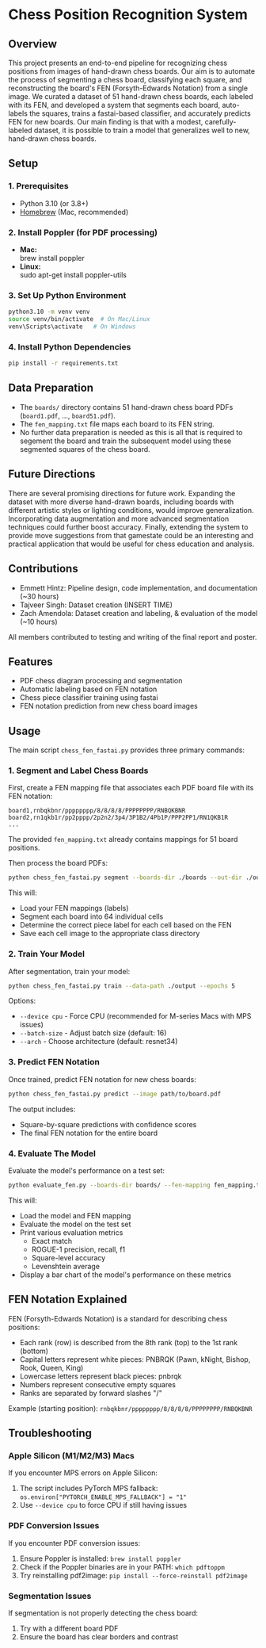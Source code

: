 # Chess Position Recognition System

## Overview

This project presents an end-to-end pipeline for recognizing chess positions from images of hand-drawn chess boards. Our aim is to automate the process of segmenting a chess board, classifying each square, and reconstructing the board's FEN (Forsyth-Edwards Notation) from a single image. We curated a dataset of 51 hand-drawn chess boards, each labeled with its FEN, and developed a system that segments each board, auto-labels the squares, trains a fastai-based classifier, and accurately predicts FEN for new boards. Our main finding is that with a modest, carefully-labeled dataset, it is possible to train a model that generalizes well to new, hand-drawn chess boards.

## Setup

### 1. Prerequisites
- Python 3.10 (or 3.8+)
- [Homebrew](https://brew.sh/) (Mac, recommended)

### 2. Install Poppler (for PDF processing)
- **Mac:**  
  brew install poppler
- **Linux:**  
  sudo apt-get install poppler-utils

### 3. Set Up Python Environment
```bash
python3.10 -m venv venv
source venv/bin/activate  # On Mac/Linux
venv\Scripts\activate   # On Windows
```

### 4. Install Python Dependencies
```bash
pip install -r requirements.txt
```

## Data Preparation

- The `boards/` directory contains 51 hand-drawn chess board PDFs (`board1.pdf`, ..., `board51.pdf`).
- The `fen_mapping.txt` file maps each board to its FEN string.
- No further data preparation is needed as this is all that is required to segement the board and train the subsequent model using these segmented squares of the chess board.

## Future Directions

There are several promising directions for future work. Expanding the dataset with more diverse hand-drawn boards, including boards with different artistic styles or lighting conditions, would improve generalization. Incorporating data augmentation and more advanced segmentation techniques could further boost accuracy. Finally, extending the system to provide move suggestions from that gamestate could be an interesting and practical application that would be useful for chess education and analysis.

## Contributions

- Emmett Hintz: Pipeline design, code implementation, and documentation (~30 hours)
- Tajveer Singh: Dataset creation (INSERT TIME)
- Zach Amendola: Dataset creation and labeling, & evaluation of the model (~10 hours)

All members contributed to testing and writing of the final report and poster.

## Features

- PDF chess diagram processing and segmentation
- Automatic labeling based on FEN notation
- Chess piece classifier training using fastai
- FEN notation prediction from new chess board images

## Usage

The main script `chess_fen_fastai.py` provides three primary commands:

### 1. Segment and Label Chess Boards

First, create a FEN mapping file that associates each PDF board file with its FEN notation:

```
board1,rnbqkbnr/pppppppp/8/8/8/8/PPPPPPPP/RNBQKBNR
board2,rn1qkb1r/pp2pppp/2p2n2/3p4/3P1B2/4Pb1P/PPP2PP1/RN1QKB1R
...
```

The provided `fen_mapping.txt` already contains mappings for 51 board positions.

Then process the board PDFs:

```bash
python chess_fen_fastai.py segment --boards-dir ./boards --out-dir ./output --fen-mapping ./fen_mapping.txt
```

This will:
- Load your FEN mappings (labels)
- Segment each board into 64 individual cells
- Determine the correct piece label for each cell based on the FEN
- Save each cell image to the appropriate class directory

### 2. Train Your Model

After segmentation, train your model:

```bash
python chess_fen_fastai.py train --data-path ./output --epochs 5
```

Options:
- `--device cpu` - Force CPU (recommended for M-series Macs with MPS issues)
- `--batch-size` - Adjust batch size (default: 16)
- `--arch` - Choose architecture (default: resnet34)

### 3. Predict FEN Notation

Once trained, predict FEN notation for new chess boards:

```bash
python chess_fen_fastai.py predict --image path/to/board.pdf
```

The output includes:
- Square-by-square predictions with confidence scores
- The final FEN notation for the entire board

### 4. Evaluate The Model
Evaluate the model's performance on a test set:

```bash
python evaluate_fen.py --boards-dir boards/ --fen-mapping fen_mapping.txt --model models/chess_piece_model.pkl --verbose
```

This will:
- Load the model and FEN mapping
- Evaluate the model on the test set
- Print various evaluation metrics
  - Exact match
  - ROGUE-1 precision, recall, f1
  - Square-level accuracy
  - Levenshtein average
- Display a bar chart of the model's performance on these metrics

## FEN Notation Explained

FEN (Forsyth-Edwards Notation) is a standard for describing chess positions:

- Each rank (row) is described from the 8th rank (top) to the 1st rank (bottom)
- Capital letters represent white pieces: PNBRQK (Pawn, kNight, Bishop, Rook, Queen, King)
- Lowercase letters represent black pieces: pnbrqk
- Numbers represent consecutive empty squares
- Ranks are separated by forward slashes "/"

Example (starting position): `rnbqkbnr/pppppppp/8/8/8/8/PPPPPPPP/RNBQKBNR`

## Troubleshooting

### Apple Silicon (M1/M2/M3) Macs
If you encounter MPS errors on Apple Silicon:
1. The script includes PyTorch MPS fallback: `os.environ["PYTORCH_ENABLE_MPS_FALLBACK"] = "1"`
2. Use `--device cpu` to force CPU if still having issues

### PDF Conversion Issues
If you encounter PDF conversion issues:
1. Ensure Poppler is installed: `brew install poppler`
2. Check if the Poppler binaries are in your PATH: `which pdftoppm`
3. Try reinstalling pdf2image: `pip install --force-reinstall pdf2image`

### Segmentation Issues
If segmentation is not properly detecting the chess board:
1. Try with a different board PDF
2. Ensure the board has clear borders and contrast